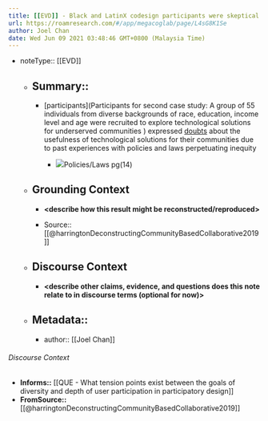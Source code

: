 ```yaml
---
title: [[EVD]] - Black and LatinX codesign participants were skeptical of technological solutions due to past negative experiences with inequitable policies/laws - [[@harringtonDeconstructingCommunityBasedCollaborative2019]]
url: https://roamresearch.com/#/app/megacoglab/page/L4sG8K1Se
author: Joel Chan
date: Wed Jun 09 2021 03:48:46 GMT+0800 (Malaysia Time)
---
```


- noteType:: [[EVD]]

    - ## Summary::

        - [participants](Participants for second case study: A group of 55 individuals from diverse backgrounds of race, education, income level and age were recruited to explore technological solutions for underserved communities ) expressed [doubts](((SL1fARaYL))) about the usefulness of technological solutions for their communities due to past experiences with policies and laws perpetuating inequity

            - ![](https://firebasestorage.googleapis.com/v0/b/firescript-577a2.appspot.com/o/imgs%2Fapp%2Fmegacoglab%2F2C_nolp60E.png?alt=media&token=a70154ff-8b5e-4bae-80d4-5a1d75fddb13)Policies/Laws pg(14)

    - ## **Grounding Context**

        - __<describe how this result might be reconstructed/reproduced>__

        - Source:: [[@harringtonDeconstructingCommunityBasedCollaborative2019]]

    - ## **Discourse Context**

        - __<describe other claims, evidence, and questions does this note relate to in discourse terms (optional for now)>__

    - ## Metadata::

        - author:: [[Joel Chan]]

###### Discourse Context

- **Informs::** [[QUE - What tension points exist between the goals of diversity and depth of user participation in participatory design]]
- **FromSource::** [[@harringtonDeconstructingCommunityBasedCollaborative2019]]
